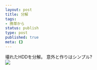 ```yaml
---
layout: post
title: 分解
tags:
- 携帯から
status: publish
type: post
published: true
meta: {}
---
```

<div class="caption">壊れたHDDを分解。
意外と作りはシンプル?</div>
<div class="photo"><img src="http://wo.skr.jp/images/uploads/blog-photo-1190029594.83-0.jpg" /></div>
